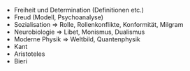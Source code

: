 - Freiheit und Determination (Definitionen etc.)
- Freud (Modell, Psychoanalyse)
- Sozialisation ⇒ Rolle, Rollenkonflikte, Konformität, Milgram
- Neurobiologie ⇒ Libet, Monismus, Dualismus
- Moderne Physik ⇒ Weltbild, Quantenphysik
- Kant
- Aristoteles
- Bieri
